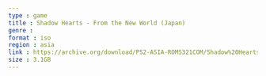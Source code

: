 ```yaml
---
type : game
title : Shadow Hearts - From the New World (Japan)
genre : 
format : iso
region : asia
link : https://archive.org/download/PS2-ASIA-ROMS321COM/Shadow%20Hearts%20-%20From%20the%20New%20World%20%28Japan%29.7z
size : 3.1GB
---
```

